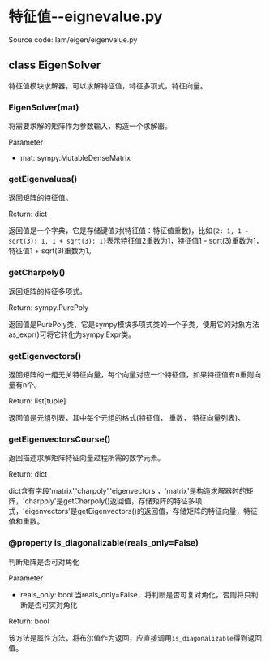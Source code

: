 # 特征值--eignevalue.py

Source code: lam/eigen/eigenvalue.py

## class EigenSolver

特征值模块求解器，可以求解特征值，特征多项式，特征向量。

### EigenSolver(mat)

将需要求解的矩阵作为参数输入，构造一个求解器。

Parameter

* mat: sympy.MutableDenseMatrix

### getEigenvalues()

返回矩阵的特征值。

Return: dict

返回值是一个字典，它是存储键值对(特征值：特征值重数)，比如`{2: 1, 1 - sqrt(3): 1, 1 + sqrt(3): 1}`表示特征值2重数为1，特征值1 - sqrt(3)重数为1，特征值1 + sqrt(3)重数为1。

### getCharpoly()

返回矩阵的特征多项式。

Return: sympy.PurePoly

返回值是PurePoly类，它是sympy模块多项式类的一个子类，使用它的对象方法as_expr()可将它转化为sympy.Expr类。

### getEigenvectors()

返回矩阵的一组无关特征向量，每个向量对应一个特征值，如果特征值有n重则向量有n个。

Return: list[tuple]

返回值是元组列表，其中每个元组的格式(特征值， 重数， 特征向量列表)。

### getEigenvectorsCourse()

返回描述求解矩阵特征向量过程所需的数学元素。

Return: dict

dict含有字段'matrix','charpoly','eigenvectors'，'matrix'是构造求解器时的矩阵，'charpoly'是getCharpoly()返回值，存储矩阵的特征多项式，'eigenvectors'是getEigenvectors()的返回值，存储矩阵的特征向量，特征值和重数。

### @property is_diagonalizable(reals_only=False)

判断矩阵是否可对角化

Parameter

* reals_only: bool 当reals_only=False，将判断是否可复对角化，否则将只判断是否可实对角化

Return: bool

该方法是属性方法，将布尔值作为返回，应直接调用`is_diagonalizable`得到返回值。
